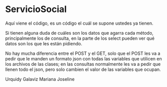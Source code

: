 # ServicioSocial

Aquí viene el código, es un código el cuál se supone ustedes ya tienen.

Si tienen alguna duda de cuáles son los datos que agarra cada método, principalmente los de consulta, en la parte de
los select pueden ver qué datos son los que les están pidiendo.

No hay mucha diferencia entre el POST y el GET, solo que el POST les va a pedir que le manden un formato json con todas las variables
que utilicen en los archivos de las clases; en las consultas normalmente les va a pedir que llenen todo el json, pero
solo cambien el valor de las variables que ocupan.

Urquidy Galaviz Mariana Joseline


